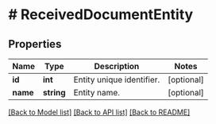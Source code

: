 # # ReceivedDocumentEntity

## Properties

Name | Type | Description | Notes
------------ | ------------- | ------------- | -------------
**id** | **int** | Entity unique identifier. | [optional]
**name** | **string** | Entity name. | [optional]

[[Back to Model list]](../../README.md#models) [[Back to API list]](../../README.md#endpoints) [[Back to README]](../../README.md)
